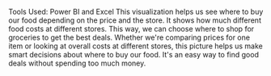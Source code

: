Tools Used: Power BI and Excel
This visualization helps us see where to buy our food depending on the price and the store. It shows how much different food costs at different stores. This way, we can choose where to shop for groceries to get the best deals. Whether we're comparing prices for one item or looking at overall costs at different stores, this picture helps us make smart decisions about where to buy our food. It's an easy way to find good deals without spending too much money.
